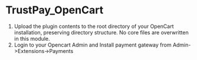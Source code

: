 TrustPay_OpenCart
=================
1. Upload the plugin contents to the root directory of your OpenCart installation, preserving directory structure. No core files are overwritten in this module.
2. Login to your Opencart Admin and Install payment gateway from Admin->Extensions->Payments